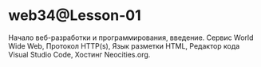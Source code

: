 # web34@Lesson-01
Начало веб-разработки и программирования, введение. Сервис World Wide Web, Протокол HTTP(s), Язык разметки HTML, Редактор кода Visual Studio Code, Хостинг Neocities.org.